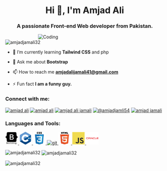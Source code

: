 <h1 align="center">Hi 👋, I'm Amjad Ali</h1>
<h3 align="center">A passionate Front-end Web developer from Pakistan.</h3>

<img src = "https://so-development.org/wp-content/uploads/2021/11/full-stack-development.gif" align= "right" alt="Coding" width = "400">

<p align="left"> <img src="https://komarev.com/ghpvc/?username=amjadjamali32&label=Profile%20views&color=0e75b6&style=flat" alt="amjadjamali32" /> </p>

- 🌱 I’m currently learning **Tailwind CSS** and php

- 💬 Ask me about **Bootstrap**

- 📫 How to reach me **amjadalijamali41@gmail.com**

- ⚡ Fun fact **I am a funny guy.**

<h3 align="left">Connect with me:</h3>

<p align="left">
<a href="https://codepen.io/amjad ali" target="blank"><img align="center" src="https://raw.githubusercontent.com/rahuldkjain/github-profile-readme-generator/master/src/images/icons/Social/codepen.svg" alt="amjad ali" height="30" width="40" /></a>
<a href="https://linkedin.com/in/amjad ali" target="blank"><img align="center" src="https://raw.githubusercontent.com/rahuldkjain/github-profile-readme-generator/master/src/images/icons/Social/linked-in-alt.svg" alt="amjad ali" height="30" width="40" /></a>
<a href="https://fb.com/amjad ali jamali" target="blank"><img align="center" src="https://raw.githubusercontent.com/rahuldkjain/github-profile-readme-generator/master/src/images/icons/Social/facebook.svg" alt="amjad ali jamali" height="30" width="40" /></a>
<a href="https://instagram.com/@amjadjamli54" target="blank"><img align="center" src="https://raw.githubusercontent.com/rahuldkjain/github-profile-readme-generator/master/src/images/icons/Social/instagram.svg" alt="@amjadjamli54" height="30" width="40" /></a>
<a href="https://www.hackerrank.com/amjad jamali" target="blank"><img align="center" src="https://raw.githubusercontent.com/rahuldkjain/github-profile-readme-generator/master/src/images/icons/Social/hackerrank.svg" alt="amjad jamali" height="30" width="40" /></a>
</p>

<h3 align="left">Languages and Tools:</h3>
<p align="left"> <a href="https://getbootstrap.com" target="_blank" rel="noreferrer"> <img src="https://raw.githubusercontent.com/devicons/devicon/master/icons/bootstrap/bootstrap-plain-wordmark.svg" alt="bootstrap" width="40" height="40"/> </a> <a href="https://www.w3schools.com/cpp/" target="_blank" rel="noreferrer"> <img src="https://raw.githubusercontent.com/devicons/devicon/master/icons/cplusplus/cplusplus-original.svg" alt="cplusplus" width="40" height="40"/> </a> <a href="https://www.w3schools.com/css/" target="_blank" rel="noreferrer"> <img src="https://raw.githubusercontent.com/devicons/devicon/master/icons/css3/css3-original-wordmark.svg" alt="css3" width="40" height="40"/> </a> <a href="https://git-scm.com/" target="_blank" rel="noreferrer"> <img src="https://www.vectorlogo.zone/logos/git-scm/git-scm-icon.svg" alt="git" width="40" height="40"/> </a> <a href="https://www.w3.org/html/" target="_blank" rel="noreferrer"> <img src="https://raw.githubusercontent.com/devicons/devicon/master/icons/html5/html5-original-wordmark.svg" alt="html5" width="40" height="40"/> </a> <a href="https://developer.mozilla.org/en-US/docs/Web/JavaScript" target="_blank" rel="noreferrer"> <img src="https://raw.githubusercontent.com/devicons/devicon/master/icons/javascript/javascript-original.svg" alt="javascript" width="40" height="40"/> </a> <a href="https://www.oracle.com/" target="_blank" rel="noreferrer"> <img src="https://raw.githubusercontent.com/devicons/devicon/master/icons/oracle/oracle-original.svg" alt="oracle" width="40" height="40"/> </a> </p>

<p><img align="left" src="https://github-readme-stats.vercel.app/api/top-langs?username=amjadjamali32&show_icons=true&locale=en&layout=compact" alt="amjadjamali32" /></p>

<p>&nbsp;<img align="center" src="https://github-readme-stats.vercel.app/api?username=amjadjamali32&show_icons=true&locale=en" alt="amjadjamali32" /></p>

<p><img align="center" src="https://github-readme-streak-stats.herokuapp.com/?user=amjadjamali32&" alt="amjadjamali32" /></p>
